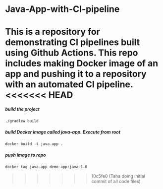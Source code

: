 # Java-App-with-CI-pipeline
This is a repository for demonstrating CI pipelines built using Github Actions. This repo includes making Docker image of an app and pushing it to a repository with an automated CI pipeline.
<<<<<<< HEAD
=======

##### build the project

    ./gradlew build

##### build Docker image called java-app. Execute from root

    docker build -t java-app .
    
##### push image to repo 

    docker tag java-app demo-app:java-1.0
    
>>>>>>> 10c5fe0 (Taha doing initial commit of all code files)

